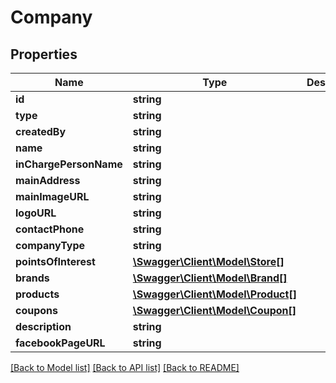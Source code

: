 # Company

## Properties
Name | Type | Description | Notes
------------ | ------------- | ------------- | -------------
**id** | **string** |  | 
**type** | **string** |  | [optional] 
**createdBy** | **string** |  | [optional] 
**name** | **string** |  | [optional] 
**inChargePersonName** | **string** |  | [optional] 
**mainAddress** | **string** |  | [optional] 
**mainImageURL** | **string** |  | [optional] 
**logoURL** | **string** |  | [optional] 
**contactPhone** | **string** |  | [optional] 
**companyType** | **string** |  | [optional] 
**pointsOfInterest** | [**\Swagger\Client\Model\Store[]**](Store.md) |  | [optional] 
**brands** | [**\Swagger\Client\Model\Brand[]**](Brand.md) |  | [optional] 
**products** | [**\Swagger\Client\Model\Product[]**](Product.md) |  | [optional] 
**coupons** | [**\Swagger\Client\Model\Coupon[]**](Coupon.md) |  | [optional] 
**description** | **string** |  | [optional] 
**facebookPageURL** | **string** |  | [optional] 

[[Back to Model list]](../README.md#documentation-for-models) [[Back to API list]](../README.md#documentation-for-api-endpoints) [[Back to README]](../README.md)


